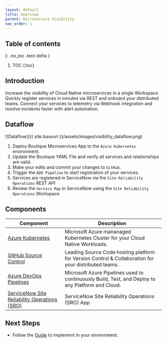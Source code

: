```yaml
---
layout: default
title: Overview
parent: Microservice Visibility
nav_order: 1
---
```


## Table of contents
{: .no_toc .text-delta }

1. TOC 
{:toc}

## Introduction

Increase the visibility of Cloud Native microservices in a single Workspace. Quickly register services in minutes via REST and onboard your distributed teams. Connect your services to telemetry via Webhook integration and resolve incidents faster with alert automation.

## Dataflow

![Dataflow]({{ site.baseurl }}/assets/images/visibility_dataflow.png)

1. Deploy Boutique Microservices App to the `Azure Kubernetes` environment.
1. Update the Boutique YAML File and verify all services and relationships are valid.
1. Make your edits and commit your changes to `GitHub`.
1. Trigger the `ADO Pipeline` to start registration of your services.
1. Services are registered in ServiceNow via the `Site Reliability Operations` REST API
1. Review the `Service Map` in ServiceNow using the `Site Reliability Operations` Workspace

## Components

| Component | Description |
|-----------|-------------|
| [Azure Kubernetes](https://docs.microsoft.com/en-us/azure/aks/intro-kubernetes) | Microsoft Azure mananaged Kubernetes Cluster for your Cloud Native Workloads.|
| [GitHub Source Control](https://github.com) | Leading Source Code hosting platform for Version Control & Collaboration for your distributed teams.|
| [Azure DevOps Pipelines](https://azure.microsoft.com/en-us/services/devops/pipelines/) | Microsoft Azure Pipelines used to continuously Build, Test, and Deploy to any Platform and Cloud.|
|[ServiceNow Site Reliability Operations (SRO)]({{site.data.urls.sro}}) | ServiceNow Site Reliability Operations (SRO) App |

## Next Steps

* Follow the [Guide](/docs/microservice_viz/microservice_viz_guide) to implement in your environment.
